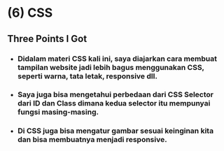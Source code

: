 # (6) CSS

## Three Points I Got

* ### Didalam materi CSS kali ini, saya diajarkan cara membuat tampilan website jadi lebih bagus menggunakan CSS, seperti warna, tata letak, responsive dll.

* ### Saya juga bisa mengetahui perbedaan dari CSS Selector dari ID dan Class dimana kedua selector itu mempunyai fungsi masing-masing.

* ### Di CSS juga bisa mengatur gambar sesuai keinginan kita dan bisa membuatnya menjadi responsive.